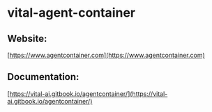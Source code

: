 # vital-agent-container

## Website:
[https://www.agentcontainer.com](https://www.agentcontainer.com)

## Documentation:
[https://vital-ai.gitbook.io/agentcontainer/](https://vital-ai.gitbook.io/agentcontainer/)
